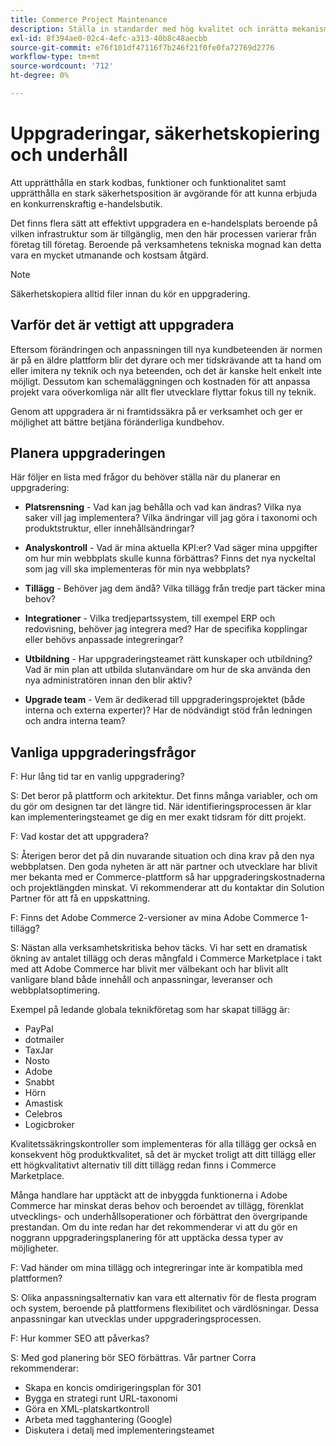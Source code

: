 ```yaml
---
title: Commerce Project Maintenance
description: Ställa in standarder med hög kvalitet och inrätta mekanismer för att bibehålla dessa standarder över tid.
exl-id: 8f394ae0-02c4-4efc-a313-40b8c48aecbb
source-git-commit: e76f101df47116f7b246f21f0fe0fa72769d2776
workflow-type: tm+mt
source-wordcount: '712'
ht-degree: 0%

---
```


# Uppgraderingar, säkerhetskopiering och underhåll

Att upprätthålla en stark kodbas, funktioner och funktionalitet samt upprätthålla en stark säkerhetsposition är avgörande för att kunna erbjuda en konkurrenskraftig e-handelsbutik.

Det finns flera sätt att effektivt uppgradera en e-handelsplats beroende på vilken infrastruktur som är tillgänglig, men den här processen varierar från företag till företag. Beroende på verksamhetens tekniska mognad kan detta vara en mycket utmanande och kostsam åtgärd.

>[!NOTE]
>
>Säkerhetskopiera alltid filer innan du kör en uppgradering.

## Varför det är vettigt att uppgradera

Eftersom förändringen och anpassningen till nya kundbeteenden är normen är på en äldre plattform blir det dyrare och mer tidskrävande att ta hand om eller imitera ny teknik och nya beteenden, och det är kanske helt enkelt inte möjligt. Dessutom kan schemaläggningen och kostnaden för att anpassa projekt vara oöverkomliga när allt fler utvecklare flyttar fokus till ny teknik.

Genom att uppgradera är ni framtidssäkra på er verksamhet och ger er möjlighet att bättre betjäna föränderliga kundbehov.

## Planera uppgraderingen

Här följer en lista med frågor du behöver ställa när du planerar en uppgradering:

- **Platsrensning** - Vad kan jag behålla och vad kan ändras? Vilka nya saker vill jag implementera? Vilka ändringar vill jag göra i taxonomi och produktstruktur, eller innehållsändringar?

- **Analyskontroll** - Vad är mina aktuella KPI:er? Vad säger mina uppgifter om hur min webbplats skulle kunna förbättras? Finns det nya nyckeltal som jag vill ska implementeras för min nya webbplats?

- **Tillägg** - Behöver jag dem ändå? Vilka tillägg från tredje part täcker mina behov?

- **Integrationer** - Vilka tredjepartssystem, till exempel ERP och redovisning, behöver jag integrera med? Har de specifika kopplingar eller behövs anpassade integreringar?

- **Utbildning** - Har uppgraderingsteamet rätt kunskaper och utbildning? Vad är
min plan att utbilda slutanvändare om hur de ska använda den nya administratören innan den blir aktiv?

- **Upgrade team** - Vem är dedikerad till uppgraderingsprojektet (både interna och externa experter)? Har de nödvändigt stöd från ledningen och andra interna team?

## Vanliga uppgraderingsfrågor

F: Hur lång tid tar en vanlig uppgradering?

S: Det beror på plattform och arkitektur. Det finns många variabler, och om du gör om designen tar det längre tid. När identifieringsprocessen är klar kan implementeringsteamet ge dig en mer exakt tidsram för ditt projekt.


F: Vad kostar det att uppgradera?

S: Återigen beror det på din nuvarande situation och dina krav på den nya webbplatsen. Den goda nyheten är att när partner och utvecklare har blivit mer bekanta med er Commerce-plattform så har uppgraderingskostnaderna och projektlängden minskat. Vi rekommenderar att du kontaktar din Solution Partner för att få en uppskattning.

F: Finns det Adobe Commerce 2-versioner av mina Adobe Commerce 1-tillägg?

S: Nästan alla verksamhetskritiska behov täcks. Vi har sett en dramatisk ökning av antalet tillägg och deras mångfald i Commerce Marketplace i takt med att Adobe Commerce har blivit mer välbekant och har blivit allt vanligare bland både innehåll och anpassningar, leveranser och webbplatsoptimering.

Exempel på ledande globala teknikföretag som har skapat tillägg är:

- PayPal
- dotmailer
- TaxJar
- Nosto
- Adobe
- Snabbt
- Hörn
- Amastisk
- Celebros
- Logicbroker

Kvalitetssäkringskontroller som implementeras för alla tillägg ger också en konsekvent hög produktkvalitet, så det är mycket troligt att ditt tillägg eller ett högkvalitativt alternativ till ditt tillägg redan finns i Commerce Marketplace.

Många handlare har upptäckt att de inbyggda funktionerna i Adobe Commerce har minskat deras behov och beroendet av tillägg, förenklat utvecklings- och underhållsoperationer och förbättrat den övergripande prestandan. Om du inte redan har det rekommenderar vi att du gör en noggrann uppgraderingsplanering för att upptäcka dessa typer av möjligheter.

F: Vad händer om mina tillägg och integreringar inte är kompatibla med plattformen?

S: Olika anpassningsalternativ kan vara ett alternativ för de flesta program och system, beroende på plattformens flexibilitet och värdlösningar. Dessa anpassningar kan utvecklas under uppgraderingsprocessen.


F: Hur kommer SEO att påverkas?

S: Med god planering bör SEO förbättras. Vår partner Corra rekommenderar:

- Skapa en koncis omdirigeringsplan för 301
- Bygga en strategi runt URL-taxonomi
- Göra en XML-platskartkontroll
- Arbeta med tagghantering (Google)
- Diskutera i detalj med implementeringsteamet
